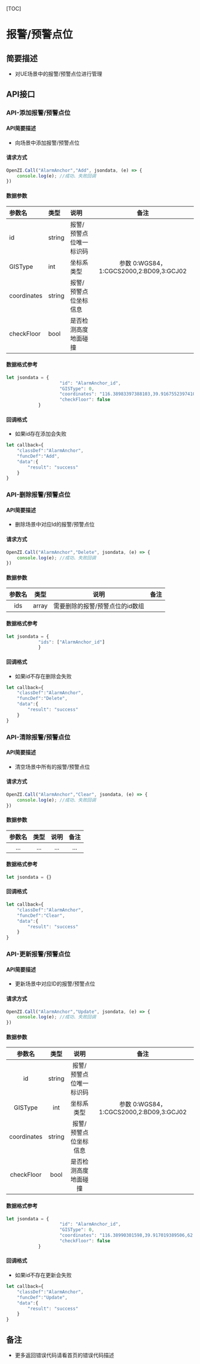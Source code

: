 [TOC]
# 报警/预警点位
## 简要描述
- 对UE场景中的报警/预警点位进行管理
## API接口
### API-添加报警/预警点位 
#### API简要描述
- 向场景中添加报警/预警点位
#### 请求方式
``` js
OpenZI.Call("AlarmAnchor","Add", jsondata, (e) => {
    console.log(e); //成功、失败回调
})
```
#### 数据参数
|参数名|类型|说明|备注|
|:---- |:-|:-----|:----: |
|id |string |报警/预警点位唯一标识码  | |
|GISType |int | 坐标系类型|参数 0:WGS84，1:CGCS2000,2:BD09,3:GCJ02 |
|coordinates     |string | 报警/预警点位坐标信息    |   |
|checkFloor     |bool | 是否检测高度地面碰撞 ||
#### 数据格式参考
``` js
let jsondata = {
                    "id": "AlarmAnchor_id",
                    "GISType": 0,
                    "coordinates": "116.38983397388103,39.916755239741065,61",
                    "checkFloor": false
          	}
```
#### 回调格式
- 如果id存在添加会失败
``` js
let callback={
    "classDef":"AlarmAnchor",
    "funcDef":"Add",
    "data":{
		"result": "success"
    }
}
```
### API-删除报警/预警点位
#### API简要描述
- 删除场景中对应Id的报警/预警点位
#### 请求方式
``` js
OpenZI.Call("AlarmAnchor","Delete", jsondata, (e) => {
    console.log(e); //成功、失败回调
})
```
#### 数据参数
|参数名|类型|说明|备注|
|:---: |:-:|:----:|:----: |
|ids |array |需要删除的报警/预警点位的id数组 | |
#### 数据格式参考
``` js
let jsondata = {
			"ids": ["AlarmAnchor_id"]
          	}
```
#### 回调格式
- 如果id不存在删除会失败
``` js
let callback={
    "classDef":"AlarmAnchor",
    "funcDef":"Delete",
    "data":{
		"result": "success"
    }
}
```
### API-清除报警/预警点位
#### API简要描述
- 清空场景中所有的报警/预警点位
#### 请求方式
``` js
OpenZI.Call("AlarmAnchor","Clear", jsondata, (e) => {
    console.log(e); //成功、失败回调
})
```
#### 数据参数
|参数名|类型|说明|备注|
|:---: |:-:|:----:|:----: |
|... |... |... |... |
#### 数据格式参考
``` js
let jsondata = {}
```
#### 回调格式
``` js
let callback={
    "classDef":"AlarmAnchor",
    "funcDef":"Clear",
    "data":{
		"result": "success"
    }
}
```
### API-更新报警/预警点位
#### API简要描述
- 更新场景中对应ID的报警/预警点位
#### 请求方式
``` js
OpenZI.Call("AlarmAnchor","Update", jsondata, (e) => {
    console.log(e); //成功、失败回调
})
```
#### 数据参数
|参数名|类型|说明|备注|
|:---: |:-:|:----:|:----: |
| id          | string | 报警/预警点位唯一标识码 |                                         |
| GISType     | int    | 坐标系类型              | 参数 0:WGS84，1:CGCS2000,2:BD09,3:GCJ02 |
| coordinates | string | 报警/预警点位坐标信息   |                                         |
| checkFloor  | bool | 是否检测高度地面碰撞 ||
#### 数据格式参考
``` js
let jsondata = {
                    "id": "AlarmAnchor_id",
                    "GISType": 0,
                    "coordinates": "116.38990301598,39.917019389506,62.0",
                    "checkFloor": false
          	}
```
#### 回调格式
- 如果id不存在更新会失败
``` js
let callback={
    "classDef":"AlarmAnchor",
    "funcDef":"Update",
    "data":{
		"result": "success"
    }
}
```
## 备注
- 更多返回错误代码请看首页的错误代码描述